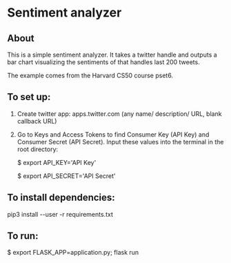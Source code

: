# Sentiment analyzer

## About

This is a simple sentiment analyzer. It takes a twitter handle and outputs a bar chart visualizing the sentiments of that handles last 200 tweets.

The example comes from the Harvard CS50 course pset6.

## To set up:

1. Create twitter app: apps.twitter.com (any name/ description/ URL, blank callback URL)
2. Go to Keys and Access Tokens to find Consumer Key (API Key) and Consumer Secret (API Secret). Input these values into the terminal in the root directory:

    $ export API_KEY='API Key'
    
    $ export API_SECRET='API Secret'

## To install dependencies:

pip3 install --user -r requirements.txt

## To run:

$ export FLASK_APP=application.py; flask run
